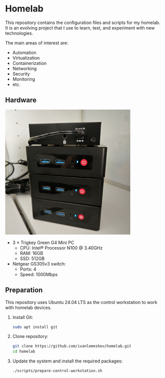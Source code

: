 # Homelab

This repository contains the configuration files and scripts for my homelab.
It is an evolving project that I use to learn, test, and experiment with new
technologies.

The main areas of interest are:
- Automation
- Virtualization
- Containerization
- Networking
- Security
- Monitoring
- etc.

## Hardware

<img src="./doc/images/homelab.jpg" width="400">

- 3 × Trigkey Green G4 Mini PC
    - CPU: Intel® Processor N100 @ 3.40GHz
    - RAM: 16GB
    - SSD: 512GB
- Netgear GS305v3 switch:
    - Ports: 4
    - Speed: 1000Mbps

## Preparation

This repository uses Ubuntu 24.04 LTS as the control workstation to work with
homelab devices.

1. Install Git:

    ```bash
    sudo apt install git
    ```

2. Clone repository:

    ```bash
    git clone https://github.com/ivanlemeshev/homelab.git
    cd homelab
    ```

3. Update the system and install the required packages:

    ```bash
    ./scripts/prepare-control-workstation.sh
    ```
